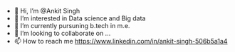 - 👋 Hi, I’m @Ankit Singh
- 👀 I’m interested in Data science and Big data
- 🌱 I’m currently pursuning b.tech in m.e.
- 💞️ I’m looking to collaborate on ...
- 📫 How to reach me https://www.linkedin.com/in/ankit-singh-506b5a1a4

<!---
Akky7098/Akky7098 is a ✨ special ✨ repository because its `README.md` (this file) appears on your GitHub profile.
You can click the Preview link to take a look at your changes.
--->
